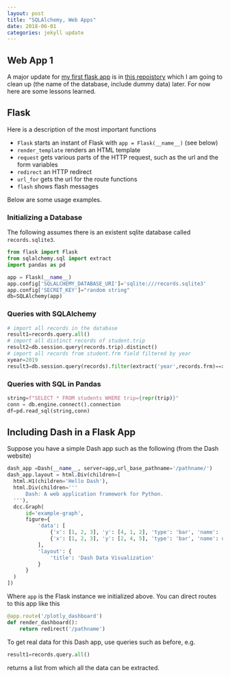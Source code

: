 ```yaml
---
layout: post
title: "SQLAlchemy, Web Apps"
date: 2018-06-01
categories: jekyll update
---
```

## Web App 1
A major update for [my first flask app]() is in [this repoistory](https://github.com/azizcodes/webapptemplate) which I am going to clean up (the name of the database, include dummy data) later. For now here are some lessons learned.

## Flask
Here is a description of the most important functions
* `Flask` starts an instant of Flask with `app = Flask(__name__)` (see below)
* `render_template` renders an HTML template
* `request` gets various parts of the HTTP request, such as the url and the form variables 
* `redirect` an HTTP redirect
* `url_for` gets the url for the route functions
* `flash` shows flash messages

Below are some usage examples.

### Initializing a Database
The following assumes there is an existent sqlite database called `records.sqlite3`.
``` python
from flask import Flask
from sqlalchemy.sql import extract
import pandas as pd

app = Flask(__name__)
app.config['SQLALCHEMY_DATABASE_URI']='sqlite:///records.sqlite3'
app.config['SECRET_KEY']="random string"
db=SQLAlchemy(app)
```
### Queries with SQLAlchemy
``` python
# import all records in the database
result1=records.query.all() 
# import all distinct records of student.trip
result2=db.session.query(records.trip).distinct() 
# import all records from student.frm field filtered by year
xyear=2019
result3=db.session.query(records).filter(extract('year',records.frm)==xyear).all()
```
### Queries with SQL in Pandas
``` python
string=f"SELECT * FROM students WHERE trip={repr(trip)}"
conn = db.engine.connect().connection
df=pd.read_sql(string,conn)
```
## Including Dash in a Flask App
Suppose you have a simple Dash app such as the following (from the Dash website)
``` python
dash_app =Dash(__name__, server=app,url_base_pathname='/pathname/')
dash_app.layout = html.Div(children=[
  html.H1(children='Hello Dash'),
  html.Div(children='''
      Dash: A web application framework for Python.
  '''),
  dcc.Graph(
      id='example-graph',
      figure={
          'data': [
              {'x': [1, 2, 3], 'y': [4, 1, 2], 'type': 'bar', 'name': 'SF'},
              {'x': [1, 2, 3], 'y': [2, 4, 5], 'type': 'bar', 'name': u'Montréal'},
          ],
          'layout': {
              'title': 'Dash Data Visualization'
          }
      }
  )
])
```
Where `app` is the Flask instance we initialized above. You can direct routes to this app like this
``` python
@app.route('/plotly_dashboard') 
def render_dashboard():
    return redirect('/pathname')
```
To get real data for this Dash app, use queries such as before, e.g.
``` python
result1=records.query.all() 
```
returns a list from which all the data can be extracted.